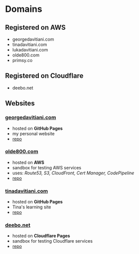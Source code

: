 # Domains


## Registered on AWS
- georgedavitiani.com
- tinadavitiani.com
- lukadavitiani.com
- olde800.com
- primsy.co

## Registered on Cloudflare
- deebo.net


## Websites
### [georgedavitiani.com](https://georgedavitiani.com)
- hosted on **GitHub Pages**
- my personal website
- [repo](https://github.com/gdmoney/georgedavitiani.com.v2)

### [olde800.com](https://olde800.com)
- hosted on **AWS**
- sandbox for testing AWS services
- uses: *Route53, S3, CloudFront, Cert Manager, CodePipeline*
- [repo](https://github.com/gdmoney/olde800.com)

### [tinadavitiani.com](https://tinadavitiani.com)
- hosted on **GitHub Pages**
- Tina's learning site
- [repo](https://github.com/Davitiani/tinadavitiani.com)


### [deebo.net](https://deebo.net)
- hosted on **Cloudflare Pages**
- sandbox for testing Cloudflare services
- [repo](https://github.com/gdmoney/deebo.net)
